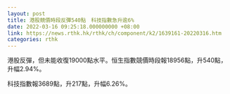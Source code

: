 ```yaml
---
layout: post
title: 港股競價時段反彈540點　科技指數急升逾6%
date: 2022-03-16 09:25:18.000000000 +08:00
link: https://news.rthk.hk/rthk/ch/component/k2/1639161-20220316.htm
categories: rthk
---
```


港股反彈，但未能收復19000點水平。恒生指數競價時段報18956點，升540點，升幅2.94%。

科技指數報3689點，升217點，升幅6.26%。
